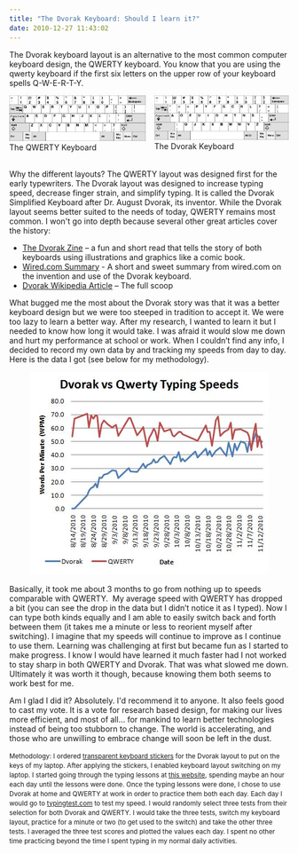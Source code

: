 ```yaml
---
title: "The Dvorak Keyboard: Should I learn it?"
date: 2010-12-27 11:43:02
---
```


The Dvorak keyboard layout is an alternative to the most common computer keyboard design, the QWERTY keyboard. You know that you are using the qwerty keyboard if the first six letters on the upper row of your keyboard spells Q-W-E-R-T-Y.

<div style="display: flex;">
  <div style="margin-right: 16px;">
    <img alt="The QWERTY Keyboard" src="/assets/images/800px-KB_United_States-NoAltGr.svg_.png" />
    <span>The QWERTY Keyboard</span>
  </div>

  <div>
    <img alt="The Dvorak Keyboard" src="/assets/images/800px-KB_United_States_Dvorak.svg_.png" />
    <span>The Dvorak Keyboard</span>
  </div>
</div>

<br />

Why the different layouts? The QWERTY layout was designed first for the early typewriters. The Dvorak layout was designed to increase typing speed, decrease finger strain, and simplify typing. It is called the Dvorak Simplified Keyboard after Dr. August Dvorak, its inventor. While the Dvorak layout seems better suited to the needs of today, QWERTY remains most common. I won't go into depth because several other great articles cover the history:

* <a href="http://www.dvzine.org/" title="The Dvorak Zine">The Dvorak Zine</a> – a fun and short read that tells the story of both keyboards using illustrations and graphics like a comic book.
* <a href="http://www.wired.com/thisdayintech/2010/05/0512dvorak-keyboard-patent/" title="Dvorak Keyboard Summary">Wired.com Summary</a> - A short and sweet summary from wired.com on the invention and use of the Dvorak keyboard.
* <a href="http://en.wikipedia.org/wiki/Dvorak_Simplified_Keyboard" title="Dvorak Simplified Keyboard Article">Dvorak Wikipedia Article</a> – The full scoop

What bugged me the most about the Dvorak story was that it was a better keyboard design but we were too steeped in tradition to accept it. We were too lazy to learn a better way. After my research, I wanted to learn it but I needed to know how long it would take. I was afraid it would slow me down and hurt my performance at school or work. When I couldn’t find any info, I decided to record my own data by and tracking my speeds from day to day. Here is the data I got (see below for my methodology).

<p style="text-align: center;">
  <img alt="Dvorak vs Qwerty typing speeds" src="/assets/images/Dvorak-vs-Qwerty-typing-speeds.jpg" title="Dvorak vs Qwerty typing speeds" />
</p>

Basically, it took me about 3 months to go from nothing up to speeds comparable with QWERTY.  My average speed with QWERTY has dropped a bit (you can see the drop in the data but I didn’t notice it as I typed). Now I can type both kinds equally and I am able to easily switch back and forth between them (it takes me a minute or less to reorient myself after switching). I imagine that my speeds will continue to improve as I continue to use them. Learning was challenging at first but became fun as I started to make progress. I know I would have learned it much faster had I not worked to stay sharp in both QWERTY and Dvorak. That was what slowed me down. Ultimately it was worth it though, because knowing them both seems to work best for me.

Am I glad I did it? Absolutely. I'd recommend it to anyone. It also feels good to cast my vote. It is a vote for research based design, for making our lives more efficient, and most of all… for mankind to learn better technologies instead of being too stubborn to change. The world is accelerating, and those who are unwilling to embrace change will soon be left in the dust.

<small>
  Methodology: I ordered <a href="http://www.google.com/search?q=dvorak+keyboard+stickers&ie=utf-8&oe=utf-8&aq=t&rls=org.mozilla:en-US:official&client=firefox-a#q=dvorak+keyboard+stickers&hl=en&client=firefox-a&hs=yL9&rls=org.mozilla:en-US:official&prmd=ivns&source=univ&tbs=shop:1&tbo=u&ei=_U8YTfHBI474sAOZ4p3RAg&sa=X&oi=product_result_group&ct=title&resnum=1&ved=0CDAQrQQwAA&biw=1074&bih=600&fp=9bef8cda26d1a6ec" title="Dvorak Keyboard Stickers">transparent keyboard stickers</a> for the Dvorak layout to put on the keys of my laptop. After applying the stickers, I enabled keyboard layout switching on my laptop. I started going through the typing lessons at <a href="http://gigliwood.com/abcd/lessons/" title="Dvorak Typing Lessons">this website</a>, spending maybe an hour each day until the lessons were done. Once the typing lessons were done, I chose to use Dvorak at home and QWERTY at work in order to practice them both each day. Each day I would go to <a href="http://www.typingtest.com/" title="typingtest.com">typingtest.com</a> to test my speed. I would randomly select three tests from their selection for both Dvorak and QWERTY. I would take the three tests, switch my keyboard layout, practice for a minute or two (to get used to the switch) and take the other three tests. I averaged the three test scores and plotted the values each day. I spent no other time practicing beyond the time I spent typing in my normal daily activities.
</small>
